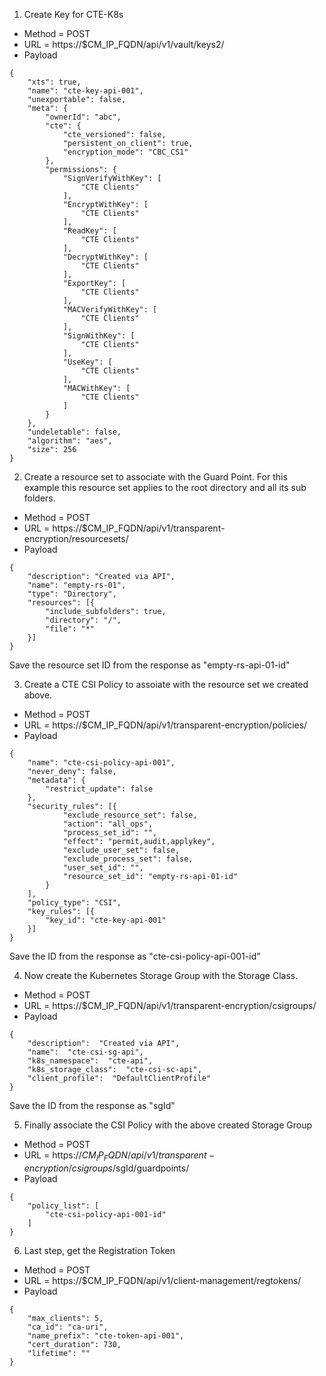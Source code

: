 1. Create Key for CTE-K8s

- Method = POST
- URL = https://$CM_IP_FQDN/api/v1/vault/keys2/
- Payload 

```
{
	"xts": true,
	"name": "cte-key-api-001",
	"unexportable": false,
	"meta": {
		"ownerId": "abc",
		"cte": {
			"cte_versioned": false,
			"persistent_on_client": true,
			"encryption_mode": "CBC_CS1"
		},
		"permissions": {
			"SignVerifyWithKey": [
				"CTE Clients"
			],
			"EncryptWithKey": [
				"CTE Clients"
			],
			"ReadKey": [
				"CTE Clients"
			],
			"DecryptWithKey": [
				"CTE Clients"
			],
			"ExportKey": [
				"CTE Clients"
			],
			"MACVerifyWithKey": [
				"CTE Clients"
			],
			"SignWithKey": [
				"CTE Clients"
			],
			"UseKey": [
				"CTE Clients"
			],
			"MACWithKey": [
				"CTE Clients"
			]
		}
	},
	"undeletable": false,
	"algorithm": "aes",
	"size": 256
}
```

2. Create a resource set to associate with the Guard Point. For this example this resource set applies to the root directory and all its sub folders.
- Method = POST
- URL = https://$CM_IP_FQDN/api/v1/transparent-encryption/resourcesets/
- Payload
```
{
	"description": "Created via API",
	"name": "empty-rs-01",
	"type": "Directory",
	"resources": [{
		"include_subfolders": true,
		"directory": "/",
		"file": "*"
	}]
}
```
Save the resource set ID from the response as "empty-rs-api-01-id"

3. Create a CTE CSI Policy to assoiate with the resource set we created above.
- Method = POST
- URL = https://$CM_IP_FQDN/api/v1/transparent-encryption/policies/
- Payload
```
{
	"name": "cte-csi-policy-api-001",
	"never_deny": false,
	"metadata": {
		"restrict_update": false
	},
	"security_rules": [{
			"exclude_resource_set": false,
			"action": "all_ops",
			"process_set_id": "",
			"effect": "permit,audit,applykey",
			"exclude_user_set": false,
			"exclude_process_set": false,
			"user_set_id": "",
			"resource_set_id": "empty-rs-api-01-id"
		}
	],
	"policy_type": "CSI",
	"key_rules": [{
		"key_id": "cte-key-api-001"
	}]
}
```
Save the ID from the response as "cte-csi-policy-api-001-id"

4. Now create the Kubernetes Storage Group with the Storage Class.
- Method = POST
- URL = https://$CM_IP_FQDN/api/v1/transparent-encryption/csigroups/
- Payload
```
{
    "description":  "Created via API",
    "name":  "cte-csi-sg-api",
    "k8s_namespace":  "cte-api",
    "k8s_storage_class":  "cte-csi-sc-api",
    "client_profile":  "DefaultClientProfile"
}
```
Save the ID from the response as "sgId"

5. Finally associate the CSI Policy with the above created Storage Group
- Method = POST
- URL = https://$CM_IP_FQDN/api/v1/transparent-encryption/csigroups/$sgId/guardpoints/
- Payload
```
{
	"policy_list": [
		"cte-csi-policy-api-001-id"
	]
}
```

6. Last step, get the Registration Token
- Method = POST
- URL = https://$CM_IP_FQDN/api/v1/client-management/regtokens/
- Payload
```
{
	"max_clients": 5,
	"ca_id": "ca-uri",
	"name_prefix": "cte-token-api-001",
	"cert_duration": 730,
	"lifetime": ""
}
```
